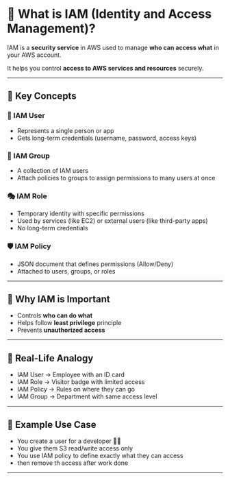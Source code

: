 # 🔐 What is IAM (Identity and Access Management)?

IAM is a **security service** in AWS used to manage **who can access what** in your AWS account.

It helps you control **access to AWS services and resources** securely.

---

## 🧠 Key Concepts

### 👤 IAM User
- Represents a single person or app
- Gets long-term credentials (username, password, access keys)

### 👥 IAM Group
- A collection of IAM users
- Attach policies to groups to assign permissions to many users at once

### 🎭 IAM Role
- Temporary identity with specific permissions
- Used by services (like EC2) or external users (like third-party apps)
- No long-term credentials

### 🛡️ IAM Policy
- JSON document that defines permissions (Allow/Deny)
- Attached to users, groups, or roles

---

## 🔑 Why IAM is Important

- Controls **who can do what**
- Helps follow **least privilege** principle
- Prevents **unauthorized access**

---

## 🧪 Real-Life Analogy

- IAM User → Employee with an ID card  
- IAM Role → Visitor badge with limited access  
- IAM Policy → Rules on where they can go  
- IAM Group → Department with same access level

---

## 🧰 Example Use Case

- You create a user for a developer 👨‍💻  
- You give them S3 read/write access only  
- You use IAM policy to define exactly what they can access
- then remove th access after work done

---

